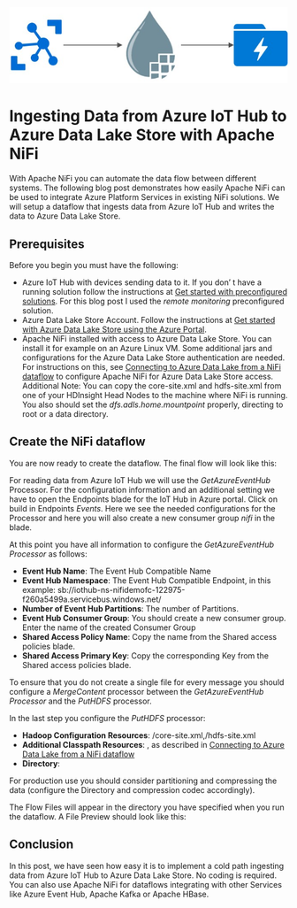 ![nifi0](/images/nifi0.jpg)

# Ingesting Data from Azure IoT Hub to Azure Data Lake Store with Apache NiFi

With Apache NiFi you can automate the data flow between different systems. The following blog post demonstrates how easily Apache NiFi can be used to integrate Azure Platform Services in existing NiFi solutions. We will setup a dataflow that ingests data from Azure IoT Hub and writes the data to Azure Data Lake Store.
## Prerequisites
Before you begin you must have the following:
* Azure IoT Hub with devices sending data to it. If you don’ t have a running solution follow the instructions at [Get started with preconfigured solutions](http://docs.microsoft.com/en-us/azure/iot-suite/iot-suite-getstarted-preconfigured-solutions). For this blog post I used the *remote monitoring* preconfigured solution.
* Azure Data Lake Store Account. Follow the instructions at [Get started with Azure Data Lake Store using the Azure Portal](http://docs.microsoft.com/en-us/azure/data-lake-store/data-lake-store-get-started-portal).
* Apache NiFi installed with access to Azure Data Lake Store. You can install it for example on an Azure Linux VM. Some additional jars and configurations for the Azure Data Lake Store authentication are needed. For instructions on this, see [Connecting to Azure Data Lake from a NiFi dataflow](http://community.hortonworks.com/articles/71916/connecting-to-azure-data-lake-from-a-nifi-dataflow.html) to configure Apache NiFi for Azure Data Lake Store access. Additional Note: You can copy the core-site.xml and hdfs-site.xml from one of your HDInsight Head Nodes to the machine where NiFi is running. You also should set the *dfs.adls.home.mountpoint* properly, directing to root or a data directory.
## Create the NiFi dataflow
You are now ready to create the dataflow. The final flow will look like this:


For reading data from Azure IoT Hub we will use the *GetAzureEventHub* Processor. For the configuration information and an additional setting we have to open the Endpoints blade for the IoT Hub in Azure portal. Click on build in Endpoints *Events*. Here we see the needed configurations for the Processor and here you will also create a new consumer group *nifi* in the blade.


At this point you have all information to configure the *GetAzureEventHub Processor* as follows:

* **Event Hub Name**: The Event Hub Compatible Name
* **Event Hub Namespace**: The Event Hub Compatible Endpoint, in this example: sb://iothub-ns-nifidemofc-122975-f260a5499a.servicebus.windows.net/
* **Number of Event Hub Partitions**: The number of Partitions.
* **Event Hub Consumer Group**: You should create a new consumer group. Enter the name of the created Consumer Group
* **Shared Access Policy Name**: Copy the name from the Shared access policies blade.
* **Shared Access Primary Key**: Copy the corresponding Key from the Shared access policies blade.

To ensure that you do not create a single file for every message you should configure a *MergeContent* processor between the *GetAzureEventHub Processor* and the *PutHDFS* processor.

In the last step you configure the *PutHDFS* processor:

* **Hadoop Configuration Resources**: <path>/core-site.xml,<path>/hdfs-site.xml
* **Additional Classpath Resources**: <path to additional resources>, as described in [Connecting to Azure Data Lake from a NiFi dataflow](http://community.hortonworks.com/articles/71916/connecting-to-azure-data-lake-from-a-nifi-dataflow.html)
* **Directory**: <target dir>

For production use you should consider partitioning and compressing the data (configure the Directory and compression codec accordingly).

The Flow Files will appear in the directory you have specified when you run the dataflow. A File Preview should look like this:


## Conclusion
In this post, we have seen how easy it is to implement a cold path ingesting data from Azure IoT Hub to Azure Data Lake Store. No coding is required. You can also use Apache NiFi for dataflows integrating with other Services like Azure Event Hub, Apache Kafka or Apache HBase. 
